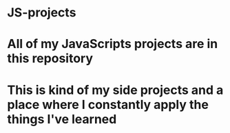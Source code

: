 # JS-projects

# All of my JavaScripts projects are in this repository 
# This is kind of my side projects and a place where I constantly apply the things I've learned
